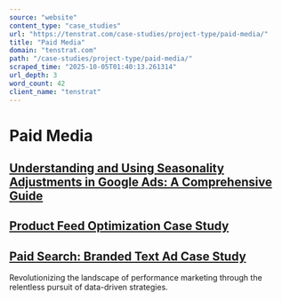 ```yaml
---
source: "website"
content_type: "case_studies"
url: "https://tenstrat.com/case-studies/project-type/paid-media/"
title: "Paid Media"
domain: "tenstrat.com"
path: "/case-studies/project-type/paid-media/"
scraped_time: "2025-10-05T01:40:13.261314"
url_depth: 3
word_count: 42
client_name: "tenstrat"
---
```


# Paid Media

## [Understanding and Using Seasonality Adjustments in Google Ads: A Comprehensive Guide](https://tenstrat.com/understanding-seasonality-adjustments/)

## [Product Feed Optimization Case Study](https://tenstrat.com/product-feed-optimization-case-study/)

## [Paid Search: Branded Text Ad Case Study](https://tenstrat.com/paid-search-branded-text-ad-case-study/)

Revolutionizing the landscape of performance marketing through the relentless pursuit of data-driven strategies.